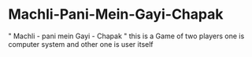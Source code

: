 # Machli-Pani-Mein-Gayi-Chapak
" Machli - pani mein Gayi - Chapak " this is a Game of two players one is computer system and other one is user itself
